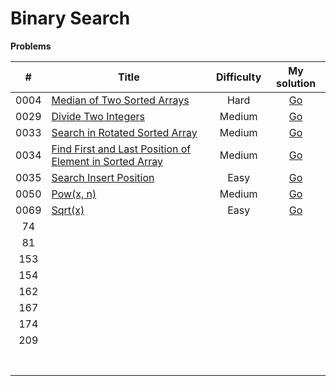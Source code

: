# Binary Search



**Problems**

|  #   | Title                                                        | Difficulty |                         My solution                          |
| :--: | ------------------------------------------------------------ | :--------: | :----------------------------------------------------------: |
| 0004 | [Median of Two Sorted Arrays](https://github.com/Apollo4634/LeetCode/blob/master/problem/array/0004_MedianOfTwoSortedArrays.md) |    Hard    | [Go](https://github.com/Apollo4634/LeetCode/tree/master/src/array/solution/MedianOfTwoSortedArrays.java) |
| 0029 | [Divide Two Integers](https://github.com/Apollo4634/LeetCode/blob/master/problem/math/0029_DivideTwoIntegers.md) |   Medium   | [Go](https://github.com/Apollo4634/LeetCode/tree/master/src/math/solution/DivideTwoIntegers.java) |
| 0033 | [Search in Rotated Sorted Array](https://leetcode.com/problems/search-in-rotated-sorted-array) |   Medium   | [Go](https://github.com/Apollo4634/LeetCode/blob/master/src/array/solution/SearchInRotatedSortedArray_33.java) |
| 0034 | [Find First and Last Position of Element in Sorted Array](https://leetcode.com/problems/find-first-and-last-position-of-element-in-sorted-array) |   Medium   | [Go](https://github.com/Apollo4634/LeetCode/blob/master/src/array/solution/FindFirstAndLastPositionOfElementInSortedArray_34.java) |
| 0035 | [Search Insert Position](https://leetcode.com/problems/search-insert-position) |    Easy    | [Go](https://github.com/Apollo4634/LeetCode/blob/master/src/array/solution/SearchInsertPosition_35.java) |
| 0050 | [Pow(x, n)](https://leetcode.com/problems/powx-n)            |   Medium   | [Go](https://github.com/Apollo4634/LeetCode/tree/master/src/math/solution/PowXN_50.java) |
| 0069 | [Sqrt(x)](https://leetcode.com/problems/sqrtx)               |    Easy    | [Go](https://github.com/Apollo4634/LeetCode/tree/master/src/math/solution/SqrtX_69.java) |
|  74  |                                                              |            |                                                              |
|  81  |                                                              |            |                                                              |
| 153  |                                                              |            |                                                              |
| 154  |                                                              |            |                                                              |
| 162  |                                                              |            |                                                              |
| 167  |                                                              |            |                                                              |
| 174  |                                                              |            |                                                              |
| 209  |                                                              |            |                                                              |
|      |                                                              |            |                                                              |
|      |                                                              |            |                                                              |
|      |                                                              |            |                                                              |
|      |                                                              |            |                                                              |
|      |                                                              |            |                                                              |
|      |                                                              |            |                                                              |
|      |                                                              |            |                                                              |

